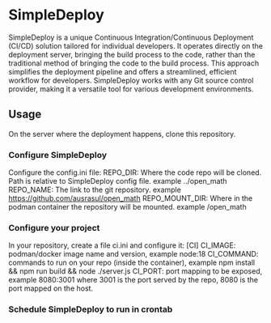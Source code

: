 # SimpleDeploy
SimpleDeploy is a unique Continuous Integration/Continuous Deployment (CI/CD) solution tailored for individual developers.
It operates directly on the deployment server, bringing the build process to the code,
rather than the traditional method of bringing the code to the build process.
This approach simplifies the deployment pipeline and offers a streamlined, efficient workflow for developers.
SimpleDeploy works with any Git source control provider, making it a versatile tool for various development environments.

## Usage

On the server where the deployment happens, clone this repository.

### Configure SimpleDeploy
Configure the config.ini file:
REPO_DIR: Where the code repo will be cloned. Path is relative to SimpleDeploy config file. example ../open_math
REPO_NAME: The link to the git repository. example https://github.com/ausrasul/open_math
REPO_MOUNT_DIR: Where in the podman container the repository will be mounted. example /open_math

### Configure your project
In your repository, create a file ci.ini and configure it:
[CI]
CI_IMAGE: podman/docker image name and version, example node:18
CI_COMMAND: commands to run on your repo (inside the container), example npm install && npm run build && node ./server.js
CI_PORT: port mapping to be exposed, example 8080:3001 where 3001 is the port served by the repo, 8080 is the port mapped on the host.

### Schedule SimpleDeploy to run in crontab

